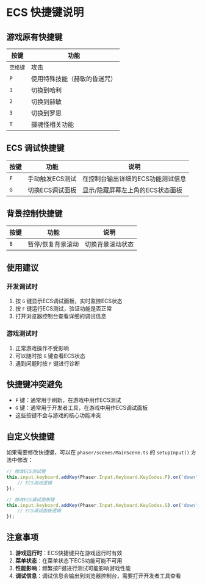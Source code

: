 # ECS 快捷键说明

## 游戏原有快捷键

| 按键 | 功能 |
|------|------|
| `空格键` | 攻击 |
| `P` | 使用特殊技能（赫敏的昏迷咒） |
| `1` | 切换到哈利 |
| `2` | 切换到赫敏 |
| `3` | 切换到罗恩 |
| `T` | 摄魂怪相关功能 |

## ECS 调试快捷键

| 按键 | 功能 | 说明 |
|------|------|------|
| `F` | 手动触发ECS测试 | 在控制台输出详细的ECS功能测试信息 |
| `G` | 切换ECS调试面板 | 显示/隐藏屏幕左上角的ECS状态面板 |

## 背景控制快捷键

| 按键 | 功能 | 说明 |
|------|------|------|
| `B` | 暂停/恢复背景滚动 | 切换背景滚动状态 |

## 使用建议

### 开发调试时
1. 按 `G` 键显示ECS调试面板，实时监控ECS状态
2. 按 `F` 键运行ECS测试，验证功能是否正常
3. 打开浏览器控制台查看详细的调试信息

### 游戏测试时
1. 正常游戏操作不受影响
2. 可以随时按 `G` 键查看ECS状态
3. 遇到问题时按 `F` 键进行诊断

## 快捷键冲突避免

- `F` 键：通常用于刷新，在游戏中用作ECS测试
- `G` 键：通常用于开发者工具，在游戏中用作ECS调试面板
- 这些按键不会与游戏的核心功能冲突

## 自定义快捷键

如果需要修改快捷键，可以在 `phaser/scenes/MainScene.ts` 的 `setupInput()` 方法中修改：

```typescript
// 修改ECS测试键
this.input.keyboard.addKey(Phaser.Input.Keyboard.KeyCodes.F).on('down', () => {
    // ECS测试逻辑
});

// 修改ECS调试面板键
this.input.keyboard.addKey(Phaser.Input.Keyboard.KeyCodes.G).on('down', () => {
    // ECS调试面板逻辑
});
```

## 注意事项

1. **游戏运行时**：ECS快捷键只在游戏运行时有效
2. **菜单状态**：在菜单状态下ECS功能可能不可用
3. **性能影响**：频繁按F键进行测试可能影响游戏性能
4. **调试信息**：调试信息会输出到浏览器控制台，需要打开开发者工具查看 